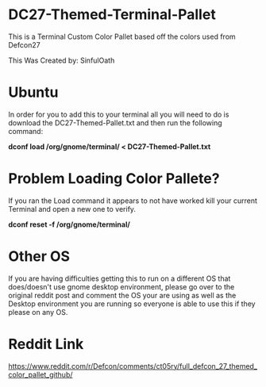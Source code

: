 # DC27-Themed-Terminal-Pallet
This is a Terminal Custom Color Pallet based off the colors used from Defcon27

This Was Created by: SinfulOath
# Ubuntu

In order for you to add this to your terminal all you will need to do is download the DC27-Themed-Pallet.txt and then run the following command:

**dconf load /org/gnome/terminal/ < DC27-Themed-Pallet.txt**

# Problem Loading Color Pallete?
If you ran the Load command it appears to not have worked kill your current Terminal and open a new one to verify.

**dconf reset -f /org/gnome/terminal/**

# Other OS
If you are having difficulties getting this to run on a different OS that does/doesn't use gnome desktop environment, please go over to the original reddit post and comment the OS your are using as well as the Desktop environment you are running so everyone is able to use this if they please on any OS.

# Reddit Link
https://www.reddit.com/r/Defcon/comments/ct05ry/full_defcon_27_themed_color_pallet_github/
